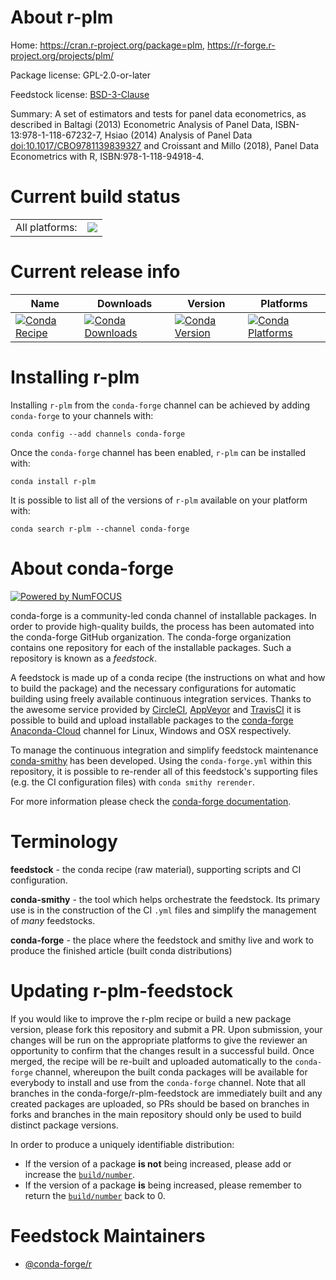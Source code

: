 About r-plm
===========

Home: https://cran.r-project.org/package=plm, https://r-forge.r-project.org/projects/plm/

Package license: GPL-2.0-or-later

Feedstock license: [BSD-3-Clause](https://github.com/conda-forge/r-plm-feedstock/blob/master/LICENSE.txt)

Summary: A set of estimators and tests for panel data econometrics, as described in Baltagi (2013) Econometric Analysis of Panel Data, ISBN-13:978-1-118-67232-7, Hsiao (2014) Analysis of Panel Data  <doi:10.1017/CBO9781139839327> and Croissant and Millo (2018), Panel Data Econometrics with R, ISBN:978-1-118-94918-4.

Current build status
====================


<table><tr><td>All platforms:</td>
    <td>
      <a href="https://dev.azure.com/conda-forge/feedstock-builds/_build/latest?definitionId=3433&branchName=master">
        <img src="https://dev.azure.com/conda-forge/feedstock-builds/_apis/build/status/r-plm-feedstock?branchName=master">
      </a>
    </td>
  </tr>
</table>

Current release info
====================

| Name | Downloads | Version | Platforms |
| --- | --- | --- | --- |
| [![Conda Recipe](https://img.shields.io/badge/recipe-r--plm-green.svg)](https://anaconda.org/conda-forge/r-plm) | [![Conda Downloads](https://img.shields.io/conda/dn/conda-forge/r-plm.svg)](https://anaconda.org/conda-forge/r-plm) | [![Conda Version](https://img.shields.io/conda/vn/conda-forge/r-plm.svg)](https://anaconda.org/conda-forge/r-plm) | [![Conda Platforms](https://img.shields.io/conda/pn/conda-forge/r-plm.svg)](https://anaconda.org/conda-forge/r-plm) |

Installing r-plm
================

Installing `r-plm` from the `conda-forge` channel can be achieved by adding `conda-forge` to your channels with:

```
conda config --add channels conda-forge
```

Once the `conda-forge` channel has been enabled, `r-plm` can be installed with:

```
conda install r-plm
```

It is possible to list all of the versions of `r-plm` available on your platform with:

```
conda search r-plm --channel conda-forge
```


About conda-forge
=================

[![Powered by NumFOCUS](https://img.shields.io/badge/powered%20by-NumFOCUS-orange.svg?style=flat&colorA=E1523D&colorB=007D8A)](http://numfocus.org)

conda-forge is a community-led conda channel of installable packages.
In order to provide high-quality builds, the process has been automated into the
conda-forge GitHub organization. The conda-forge organization contains one repository
for each of the installable packages. Such a repository is known as a *feedstock*.

A feedstock is made up of a conda recipe (the instructions on what and how to build
the package) and the necessary configurations for automatic building using freely
available continuous integration services. Thanks to the awesome service provided by
[CircleCI](https://circleci.com/), [AppVeyor](https://www.appveyor.com/)
and [TravisCI](https://travis-ci.com/) it is possible to build and upload installable
packages to the [conda-forge](https://anaconda.org/conda-forge)
[Anaconda-Cloud](https://anaconda.org/) channel for Linux, Windows and OSX respectively.

To manage the continuous integration and simplify feedstock maintenance
[conda-smithy](https://github.com/conda-forge/conda-smithy) has been developed.
Using the ``conda-forge.yml`` within this repository, it is possible to re-render all of
this feedstock's supporting files (e.g. the CI configuration files) with ``conda smithy rerender``.

For more information please check the [conda-forge documentation](https://conda-forge.org/docs/).

Terminology
===========

**feedstock** - the conda recipe (raw material), supporting scripts and CI configuration.

**conda-smithy** - the tool which helps orchestrate the feedstock.
                   Its primary use is in the construction of the CI ``.yml`` files
                   and simplify the management of *many* feedstocks.

**conda-forge** - the place where the feedstock and smithy live and work to
                  produce the finished article (built conda distributions)


Updating r-plm-feedstock
========================

If you would like to improve the r-plm recipe or build a new
package version, please fork this repository and submit a PR. Upon submission,
your changes will be run on the appropriate platforms to give the reviewer an
opportunity to confirm that the changes result in a successful build. Once
merged, the recipe will be re-built and uploaded automatically to the
`conda-forge` channel, whereupon the built conda packages will be available for
everybody to install and use from the `conda-forge` channel.
Note that all branches in the conda-forge/r-plm-feedstock are
immediately built and any created packages are uploaded, so PRs should be based
on branches in forks and branches in the main repository should only be used to
build distinct package versions.

In order to produce a uniquely identifiable distribution:
 * If the version of a package **is not** being increased, please add or increase
   the [``build/number``](https://docs.conda.io/projects/conda-build/en/latest/resources/define-metadata.html#build-number-and-string).
 * If the version of a package **is** being increased, please remember to return
   the [``build/number``](https://docs.conda.io/projects/conda-build/en/latest/resources/define-metadata.html#build-number-and-string)
   back to 0.

Feedstock Maintainers
=====================

* [@conda-forge/r](https://github.com/conda-forge/r/)

